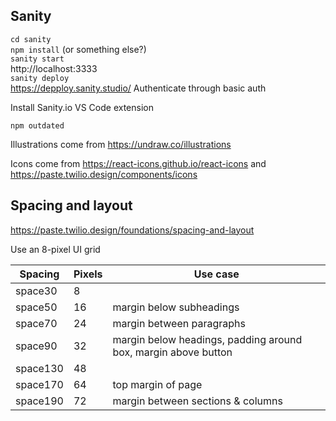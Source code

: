 ## Sanity

`cd sanity`  
`npm install` (or something else?)  
`sanity start`  
http://localhost:3333  
`sanity deploy`  
https://depploy.sanity.studio/
Authenticate through basic auth

Install Sanity.io VS Code extension

`npm outdated`

Illustrations come from https://undraw.co/illustrations

Icons come from https://react-icons.github.io/react-icons and https://paste.twilio.design/components/icons

## Spacing and layout

https://paste.twilio.design/foundations/spacing-and-layout

Use an 8-pixel UI grid

| Spacing  | Pixels | Use case                                                       |
| -------- | ------ | -------------------------------------------------------------- |
| space30  | 8      |                                                                |
| space50  | 16     | margin below subheadings                                       |
| space70  | 24     | margin between paragraphs                                      |
| space90  | 32     | margin below headings, padding around box, margin above button |
| space130 | 48     |                                                                |
| space170 | 64     | top margin of page                                             |
| space190 | 72     | margin between sections & columns                              |
